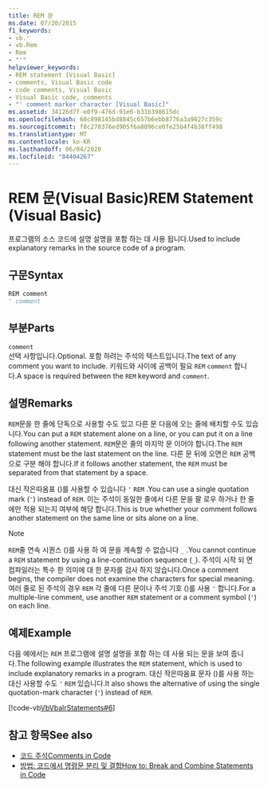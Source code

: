 ```yaml
---
title: REM 문
ms.date: 07/20/2015
f1_keywords:
- vb.'
- vb.Rem
- Rem
- "'"
helpviewer_keywords:
- REM statement [Visual Basic]
- comments, Visual Basic code
- code comments, Visual Basic
- Visual Basic code, comments
- "' comment marker character [Visual Basic]"
ms.assetid: 34126d7f-e0f9-476d-91e6-b31b398615dc
ms.openlocfilehash: 68c898145bd8845c657b6ebb8776a3a9027c359c
ms.sourcegitcommit: f8c270376ed905f6a8896ce0fe25b4f4b38ff498
ms.translationtype: MT
ms.contentlocale: ko-KR
ms.lasthandoff: 06/04/2020
ms.locfileid: "84404267"
---
```

# <a name="rem-statement-visual-basic"></a><span data-ttu-id="723e3-102">REM 문(Visual Basic)</span><span class="sxs-lookup"><span data-stu-id="723e3-102">REM Statement (Visual Basic)</span></span>
<span data-ttu-id="723e3-103">프로그램의 소스 코드에 설명 설명을 포함 하는 데 사용 됩니다.</span><span class="sxs-lookup"><span data-stu-id="723e3-103">Used to include explanatory remarks in the source code of a program.</span></span>  
  
## <a name="syntax"></a><span data-ttu-id="723e3-104">구문</span><span class="sxs-lookup"><span data-stu-id="723e3-104">Syntax</span></span>  
  
```vb  
REM comment  
' comment  
```  
  
## <a name="parts"></a><span data-ttu-id="723e3-105">부분</span><span class="sxs-lookup"><span data-stu-id="723e3-105">Parts</span></span>  
 `comment`  
 <span data-ttu-id="723e3-106">선택 사항입니다.</span><span class="sxs-lookup"><span data-stu-id="723e3-106">Optional.</span></span> <span data-ttu-id="723e3-107">포함 하려는 주석의 텍스트입니다.</span><span class="sxs-lookup"><span data-stu-id="723e3-107">The text of any comment you want to include.</span></span> <span data-ttu-id="723e3-108">키워드와 사이에 공백이 필요 `REM` `comment` 합니다.</span><span class="sxs-lookup"><span data-stu-id="723e3-108">A space is required between the `REM` keyword and `comment`.</span></span>  
  
## <a name="remarks"></a><span data-ttu-id="723e3-109">설명</span><span class="sxs-lookup"><span data-stu-id="723e3-109">Remarks</span></span>  
 <span data-ttu-id="723e3-110">`REM`문을 한 줄에 단독으로 사용할 수도 있고 다른 문 다음에 오는 줄에 배치할 수도 있습니다.</span><span class="sxs-lookup"><span data-stu-id="723e3-110">You can put a `REM` statement alone on a line, or you can put it on a line following another statement.</span></span> <span data-ttu-id="723e3-111">`REM`문은 줄의 마지막 문 이어야 합니다.</span><span class="sxs-lookup"><span data-stu-id="723e3-111">The `REM` statement must be the last statement on the line.</span></span> <span data-ttu-id="723e3-112">다른 문 뒤에 오면은 `REM` 공백으로 구분 해야 합니다.</span><span class="sxs-lookup"><span data-stu-id="723e3-112">If it follows another statement, the `REM` must be separated from that statement by a space.</span></span>  
  
 <span data-ttu-id="723e3-113">대신 작은따옴표 ()를 사용할 수 있습니다 `'` `REM` .</span><span class="sxs-lookup"><span data-stu-id="723e3-113">You can use a single quotation mark (`'`) instead of `REM`.</span></span> <span data-ttu-id="723e3-114">이는 주석이 동일한 줄에서 다른 문을 팔 로우 하거나 한 줄에만 적용 되는지 여부에 해당 합니다.</span><span class="sxs-lookup"><span data-stu-id="723e3-114">This is true whether your comment follows another statement on the same line or sits alone on a line.</span></span>  
  
> [!NOTE]
> <span data-ttu-id="723e3-115">`REM`줄 연속 시퀀스 ()를 사용 하 여 문을 계속할 수 없습니다 `_` .</span><span class="sxs-lookup"><span data-stu-id="723e3-115">You cannot continue a `REM` statement by using a line-continuation sequence (`_`).</span></span> <span data-ttu-id="723e3-116">주석이 시작 되 면 컴파일러는 특수 한 의미에 대 한 문자를 검사 하지 않습니다.</span><span class="sxs-lookup"><span data-stu-id="723e3-116">Once a comment begins, the compiler does not examine the characters for special meaning.</span></span> <span data-ttu-id="723e3-117">여러 줄로 된 주석의 경우 `REM` 각 줄에 다른 문이나 주석 기호 ()를 사용 `'` 합니다.</span><span class="sxs-lookup"><span data-stu-id="723e3-117">For a multiple-line comment, use another `REM` statement or a comment symbol (`'`) on each line.</span></span>  
  
## <a name="example"></a><span data-ttu-id="723e3-118">예제</span><span class="sxs-lookup"><span data-stu-id="723e3-118">Example</span></span>  
 <span data-ttu-id="723e3-119">다음 예에서는 `REM` 프로그램에 설명 설명을 포함 하는 데 사용 되는 문을 보여 줍니다.</span><span class="sxs-lookup"><span data-stu-id="723e3-119">The following example illustrates the `REM` statement, which is used to include explanatory remarks in a program.</span></span> <span data-ttu-id="723e3-120">대신 작은따옴표 문자 ()를 사용 하는 대신 사용할 수도 `'` `REM` 있습니다.</span><span class="sxs-lookup"><span data-stu-id="723e3-120">It also shows the alternative of using the single quotation-mark character (`'`) instead of `REM`.</span></span>  
  
 [!code-vb[VbVbalrStatements#6](~/samples/snippets/visualbasic/VS_Snippets_VBCSharp/VbVbalrStatements/VB/Class1.vb#6)]  
  
## <a name="see-also"></a><span data-ttu-id="723e3-121">참고 항목</span><span class="sxs-lookup"><span data-stu-id="723e3-121">See also</span></span>

- [<span data-ttu-id="723e3-122">코드 주석</span><span class="sxs-lookup"><span data-stu-id="723e3-122">Comments in Code</span></span>](../../programming-guide/program-structure/comments-in-code.md)
- [<span data-ttu-id="723e3-123">방법: 코드에서 명령문 분리 및 결합</span><span class="sxs-lookup"><span data-stu-id="723e3-123">How to: Break and Combine Statements in Code</span></span>](../../programming-guide/program-structure/how-to-break-and-combine-statements-in-code.md)
